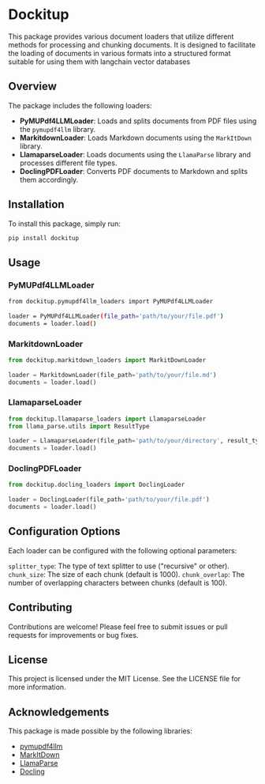 # Dockitup
  
This package provides various document loaders that utilize different methods for processing and chunking documents. It is designed to facilitate the loading of documents in various formats into a structured format suitable for using them with langchain vector databases
  
## Overview  
  
The package includes the following loaders:  
- **PyMUPdf4LLMLoader**: Loads and splits documents from PDF files using the `pymupdf4llm` library.  
- **MarkitdownLoader**: Loads Markdown documents using the `MarkItDown` library.  
- **LlamaparseLoader**: Loads documents using the `LlamaParse` library and processes different file types.  
- **DoclingPDFLoader**: Converts PDF documents to Markdown and splits them accordingly.  
  
## Installation  
  
To install this package, simply run:  
  
```bash  
pip install dockitup 
```

## Usage
 

### PyMUPdf4LLMLoader
 
```bash
from dockitup.pymupdf4llm_loaders import PyMUPdf4LLMLoader 
  
loader = PyMUPdf4LLMLoader(file_path='path/to/your/file.pdf')  
documents = loader.load()   
```

### MarkitdownLoader

```python
from dockitup.markitdown_loaders import MarkitDownLoader
  
loader = MarkitdownLoader(file_path='path/to/your/file.md')  
documents = loader.load()  
```

### LlamaparseLoader

```python
from dockitup.llamaparse_loaders import LlamaparseLoader
from llama_parse.utils import ResultType
  
loader = LlamaparseLoader(file_path='path/to/your/directory', result_type=ResultType.MD, api_key='your_api_key')  
documents = loader.load()  
```

### DoclingPDFLoader
```python
from dockitup.docling_loaders import DoclingLoader
  
loader = DoclingLoader(file_path='path/to/your/file.pdf')  
documents = loader.load()
```

## Configuration Options
 
Each loader can be configured with the following optional parameters:

`splitter_type`: The type of text splitter to use ("recursive" or other).
`chunk_size`: The size of each chunk (default is 1000).
`chunk_overlap`: The number of overlapping characters between chunks (default is 100).

## Contributing
 
Contributions are welcome! Please feel free to submit issues or pull requests for improvements or bug fixes.

## License
 
This project is licensed under the MIT License. See the LICENSE file for more information.

## Acknowledgements

This package is made possible by the following libraries:

* [pymupdf4llm](https://pypi.org/project/pymupdf4llm/)
* [MarkItDown](https://pypi.org/project/markitdown/)
* [LlamaParse](https://pypi.org/project/llama-parse/)
* [Docling](https://pypi.org/project/docling/)